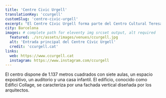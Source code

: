 ```yaml
---
title: 'Centre Civic Urgell'
translationKey: 'ccurgell'
customSlug: 'centre-civic-urgell'
excerpt: "El Centre Cívic Urgell forma parte del Centro Cultural Teresa Pàmies, de cuatro plantas, y comparte solar con la biblioteca de l'Esquerra de l'Eixample - Agustí Centelles y la Escola Bressol El Roure, rodeado por los jardines de la Ermessenda Carcassona"
city: Barcelona
images: # complete path for eleventy img srcset output, alt required
  featured: ./src/assets/images/venues/ccurgell.jpg
  alt: 'Entrada principal del Centre Cívic Urgell'
  credit: 'ccurgell.cat'
links:
  web: https://www.ccurgell.cat
  instagram: https://www.instagram.com/ccurgell
---
```


El centro dispone de 1.137 metros cuadrados con siete aulas, un espacio expositivo, un auditorio y una casa infantil. El edificio, conocido como Edifici Collage, se caracteriza por una fachada vertical diseñada por los arquitectos.
